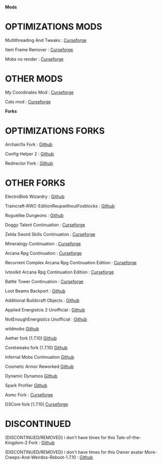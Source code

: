 **Mods**

# **OPTIMIZATIONS MODS**

Multithreading And Tweaks : [Curseforge](https://legacy.curseforge.com/minecraft/mc-mods/multithreadingandtweaks)

Item Frame Remover : [Curseforge](https://legacy.curseforge.com/minecraft/mc-mods/itemframeremover)

Mobs no render : [Curseforge](https://legacy.curseforge.com/minecraft/mc-mods/mobs-no-render)

# **OTHER MODS**

My Coordinates Mod : [Curseforge](https://legacy.curseforge.com/minecraft/mc-mods/my-coordinates-mod)

Cats mod : [Curseforge](https://legacy.curseforge.com/minecraft/mc-mods/catsmod)


**Forks**

# **OPTIMIZATIONS FORKS**

Archaicfix Fork : [Github](https://github.com/quentin452/ArchaicFix)

Config Helper 2 : [Github](https://github.com/quentin452/confighelper2)

Redirector Fork : [Github](https://github.com/quentin452/Redirector)

# **OTHER FORKS**

ElectroBlob Wizardry : [Github](https://github.com/quentin452/Wizardry)

Traincraft-RWC-EditionReupwithoutFoxblocks : [Github](https://github.com/quentin452/Traincraft-RWC-EditionReupwithoutFoxblocks)

Roguelike Dungeons : [Github](https://github.com/quentin452/Roguelike-Dungeons)

Doggy Talent Continuation : [Curseforge](https://legacy.curseforge.com/minecraft/mc-mods/doggy-talent-continuation)

Zelda Sword Skills Continuation : [Curseforge](https://legacy.curseforge.com/minecraft/mc-mods/zelda-sword-skills-continuation)

Mineralogy Continuation : [Curseforge](https://legacy.curseforge.com/minecraft/mc-mods/mineralogy-continuation)

Arcana Rpg Continuation : [Curseforge](https://legacy.curseforge.com/minecraft/mc-mods/arcana-rpg-continuation)

Recurrent Complex Arcana Rpg Continuation Edition : [Curseforge](https://legacy.curseforge.com/minecraft/mc-mods/recurrent-complex-arcana-rpg-continuation-edition)

Ivtoolkit Arcana Rpg Continuation Edition : [Curseforge](https://legacy.curseforge.com/minecraft/mc-mods/ivtoolkit-arcana-rpg-continuation-edition)

Battle Tower Continuation : [Curseforge](https://legacy.curseforge.com/minecraft/mc-mods/battle-tower-continuation)

Loot Beams Backport : [Github](https://github.com/quentin452/LootBeamsBackport)

Additional Buildcraft Objects : [Github](https://github.com/quentin452/Additional-Buildcraft-Objects)

Applied Energistcis 2 Unofficial : [Github](https://github.com/quentin452/Applied-Energistics-2-Unofficial)

NotEnoughEnergistics  Unofficial : [Github](https://github.com/quentin452/NotEnoughEnergistics)

wildmobs [Github](https://github.com/quentin452/wildmobs)

Aether fork [1.7.10] [Github](https://github.com/quentin452/The-Aether-Archived)

Coretweaks fork [1.7.10] [Github](https://github.com/quentin452/CoreTweaks)

Infernal Mobs Continuation [Github](https://github.com/quentin452/Infernal-Mobs-Continuation)

Cosmetic Armor Reworked [Github](https://github.com/quentin452/CosmeticArmorReworked)

Dynamic Dynamos [Github](https://github.com/quentin452/DynamicDynamos)

Spark Profiler [Github](https://github.com/quentin452/spark-legacy)

Asmc Fork : [Curseforge](https://www.curseforge.com/minecraft/mc-mods/asmc-performance-patch)

D3Core fork [1.7.10] [Curseforge](https://legacy.curseforge.com/minecraft/mc-mods/d3core-performance-patch)

# **DISCONTINUED**

(DISCONTINUED/REMOVED) i don't have times for this Tale-of-the-Kingdom-2 Fork : [Github](https://github.com/quentin452/Tale-of-the-Kingdom-2/) 

(DISCONTINUED/REMOVED) i don't have times for this Owner avatar More-Creeps-And-Weirdos-Reboot-1.7.10 : [Github](https://github.com/quentin452/More-Creeps-And-Weirdos-Reboot-1.7.10) 
